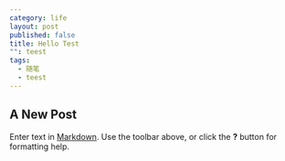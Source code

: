 ```yaml
---
category: life
layout: post
published: false
title: Hello Test
"": teest
tags: 
  - 随笔
  - teest
---
```


## A New Post

Enter text in [Markdown](http://daringfireball.net/projects/markdown/). Use the toolbar above, or click the **?** button for formatting help.
